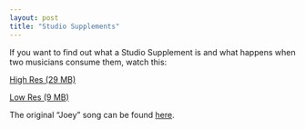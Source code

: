 ```yaml
---
layout: post
title: "Studio Supplements"
---
```


<p>If you want to find out what a Studio Supplement is and what happens when two musicians consume them, watch this:</p>
<p><a href="http://www.kindohm.com/videos/Sidetracked%20Practice%207-21-2005%20HiRes.wmv">High Res (29 MB)</a></p>
<p><a href="http://www.kindohm.com/videos/Sidetracked%20Practice%207-21-2005%20LoRes.wmv">Low Res (9 MB)</a></p>
<p>The original &#8220;Joey&#8221; song can be found <a href="http://kindohm.com/archive/2005/05/17/EarlyMusicAndClips.aspx">here</a>.</p>
 
